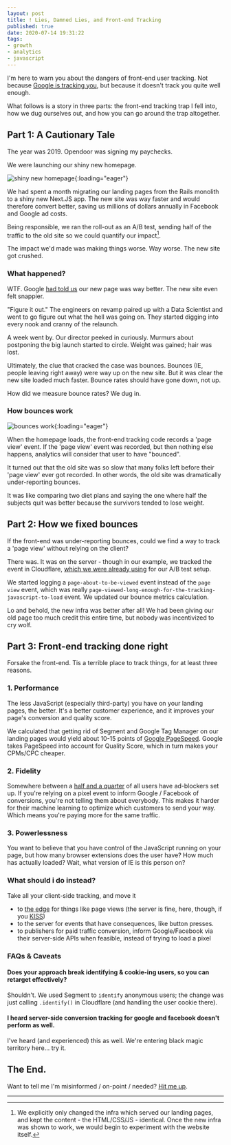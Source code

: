 ```yaml
---
layout: post
title: ! Lies, Damned Lies, and Front-end Tracking
published: true
date: 2020-07-14 19:31:22
tags:
- growth
- analytics
- javascript
---
```


I'm here to warn you about the dangers of front-end user tracking. Not because [Google is tracking you](https://donttrack.us/), but because it doesn't track you quite well enough.

What follows is a story in three parts: the front-end tracking trap I fell into, how we dug ourselves out, and how you can go around the trap altogether.

## Part 1: A Cautionary Tale

The year was 2019. Opendoor was signing my paychecks.

We were launching our shiny new homepage.

![shiny new homepage](https://paper-attachments.dropbox.com/s_797F39BD41EFDEC54D5CBA97D7296FCBDAF1FBE1044BD81BCD0D8F34808AEF50_1593573820734_image.png){:loading="eager"}

We had spent a month migrating our landing pages from the Rails monolith to a shiny new Next.JS app. The new site was way faster and would therefore convert better, saving us millions of dollars annually in Facebook and Google ad costs.

Being responsible, we ran the roll-out as an A/B test, sending half of the traffic to the old site so we could quantify our impact[^1].

The impact we'd made was making things worse. Way worse. The new site got crushed.

### What happened?

WTF. Google [had told us](https://web.dev/measure/) our new page was way better. The new site even felt snappier.

"Figure it out." The engineers on revamp paired up with a Data Scientist and went to go figure out what the hell was going on. They started digging into every nook and cranny of the relaunch.

A week went by. Our director peeked in curiously. Murmurs about postponing the big launch started to circle. Weight was gained; hair was lost.

Ultimately, the clue that cracked the case was bounces. Bounces (IE, people leaving right away) were way up on the new site. But it was clear the new site loaded much faster. Bounce rates should have gone down, not up.

How did we measure bounce rates? We dug in.


### How bounces work
 ![bounces work](https://cdn.shopify.com/s/files/1/2017/9247/products/Bebop-8-in-1-bouncy-castle-with-kids_600x.jpg?v=1553009477){:loading="eager"}

 When the homepage loads, the front-end tracking code records a 'page view' event. If the 'page view' event was recorded, but then nothing else happens, analytics will consider that user to have "bounced".

It turned out that the old site was so slow that many folks left before their 'page view' ever got recorded. In other words, the old site was dramatically under-reporting bounces.

It was like comparing two diet plans and saying the one where half the subjects quit was better because the survivors tended to lose weight.

## Part 2: How we fixed bounces

If the front-end was under-reporting bounces, could we find a way to track a 'page view' without relying on the client?

There was. It was on the server - though in our example, we tracked the event in Cloudflare, [which we were already using](https://medium.com/opendoor-labs/cloudflare-workers-opendoor-landing-page-infrastructure-824853a34551) for our A/B test setup.

We started logging a `page-about-to-be-viewed` event instead of the `page view` event, which was really `page-viewed-long-enough-for-the-tracking-javascript-to-load` event. We updated our bounce metrics calculation.

Lo and behold, the new infra was better after all!  We had been giving our old page too much credit this entire time, but nobody was incentivized to cry wolf.

## Part 3: Front-end tracking done right
Forsake the front-end. Tis a terrible place to track things, for at least three reasons.

### 1. Performance
 The less JavaScript (especially third-party) you have on your landing pages, the better. It's a better customer experience, and it improves your page's conversion and quality score.

 We calculated that getting rid of Segment and Google Tag Manager on our landing pages would yield about 10-15 points of [Google PageSpeed](https://kinsta.com/blog/google-pagespeed-insights/). Google takes PageSpeed into account for Quality Score, which in turn makes your CPMs/CPC cheaper.

### 2. Fidelity
 Somewhere between a [half and a quarter](https://www.socialmediatoday.com/news/global-ad-blocking-behavior-2019-infographic/551716/) of all users have ad-blockers set up. If you're relying on a pixel event to inform Google / Facebook of conversions, you're not telling them about everybody.
 This makes it harder for their machine learning to optimize which customers to send your way. Which means you're paying more for the same traffic.

### 3. Powerlessness
 You want to believe that you have control of the JavaScript running on your page, but how many browser extensions does the user have? How much has actually loaded? Wait, what version of IE is this person on?

### What should i do instead?

 Take all your client-side tracking, and move it

 - to [the edge](https://www.cloudflare.com/learning/serverless/glossary/what-is-edge-computing/) for things like page views (the server is fine, here, though, if you [KISS](https://en.wikipedia.org/wiki/KISS_principle))
 - to the server for events that have consequences, like button presses.
 - to publishers for paid traffic conversion, inform Google/Facebook via their server-side APIs when feasible, instead of trying to load a pixel


### FAQs & Caveats

#### Does your approach break identifying & cookie-ing users, so you can retarget effectively?
 Shouldn't. We used Segment to `identify` anonymous users; the change was just calling `.identify()` in Cloudflare (and handling the user cookie there).

#### I heard server-side conversion tracking for google and facebook doesn't perform as well.
 I've heard (and experienced) this as well. We're entering black magic territory here... try it.


## The End.

Want to tell me I'm misinformed / on-point / needed? [Hit me up](mailto:alexey+forsake-the-front-end@alexeymk.com).

<hr />

[^1]: We explicitly only changed the infra which served our landing pages, and kept the content - the HTML/CSS/JS - identical. Once the new infra was shown to work, we would begin to experiment with the website itself.
